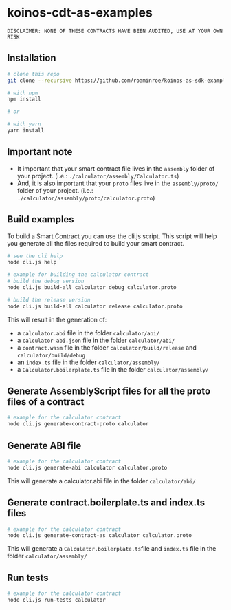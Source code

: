 # koinos-cdt-as-examples

`DISCLAIMER: NONE OF THESE CONTRACTS HAVE BEEN AUDITED, USE AT YOUR OWN RISK`

## Installation

```sh
# clone this repo
git clone --recursive https://github.com/roaminroe/koinos-as-sdk-examples

# with npm
npm install

# or

# with yarn
yarn install
```

## Important note
- It important that your smart contract file lives in the `assembly` folder of your project. (i.e.: `./calculator/assembly/Calculator.ts`)
- And, it is also important that your `proto` files live in the `assembly/proto/` folder of your project. (i.e.: `./calculator/assembly/proto/calculator.proto`)

## Build examples
To build a Smart Contract you can use the cli.js script. This script will help you generate all the files required to build your smart contract.
```sh
# see the cli help
node cli.js help
```

```sh
# example for building the calculator contract
# build the debug version
node cli.js build-all calculator debug calculator.proto 

# build the release version
node cli.js build-all calculator release calculator.proto 
```

This will result in the generation of:

- a `calculator.abi` file in the folder `calculator/abi/`
- a `calculator-abi.json` file in the folder `calculator/abi/`
- a `contract.wasm` file in the folder `calculator/build/release` and `calculator/build/debug`
- an `index.ts` file in the folder `calculator/assembly/`
- a `Calculator.boilerplate.ts` file in the folder `calculator/assembly/`
  
## Generate AssemblyScript files for all the proto files of a contract
```sh
# example for the calculator contract
node cli.js generate-contract-proto calculator
```

## Generate ABI file
```sh
# example for the calculator contract
node cli.js generate-abi calculator calculator.proto
```
This will generate a calculator.abi file in the folder `calculator/abi/`

## Generate contract.boilerplate.ts and index.ts files
```sh
# example for the calculator contract
node cli.js generate-contract-as calculator calculator.proto
```

This will generate a `Calculator.boilerplate.ts`file and `index.ts` file in the folder `calculator/assembly/`

## Run tests
```sh
# example for the calculator contract
node cli.js run-tests calculator
```